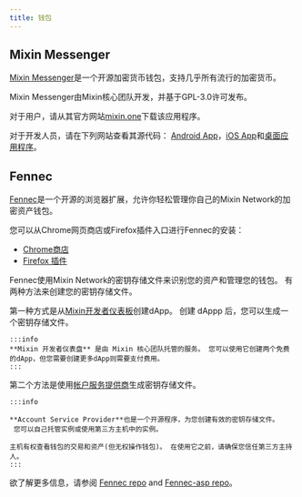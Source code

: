 ```yaml
---
title: 钱包
---
```


## Mixin Messenger

[Mixin Messenger](https://mixin.one/messenger)是一个开源加密货币钱包，支持几乎所有流行的加密货币。

Mixin Messenger由Mixin核心团队开发，并基于GPL-3.0许可发布。

对于用户，请从其官方网站[mixin.one](https://mixin.one/messenger)下载该应用程序。

对于开发人员，请在下列网站查看其源代码： [Android App](https://github.com/MixinNetwork/android-app)，[iOS App](https://github.com/MixinNetwork/ios-app)和[桌面应用程序](https://github.com/MixinNetwork/desktop-app)。


## Fennec


[Fennec](https://pando.im/fennec/)是一个开源的浏览器扩展，允许你轻松管理你自己的Mixin Network的加密资产钱包。

您可以从Chrome网页商店或Firefox插件入口进行Fennec的安装：

- [Chrome商店](https://chrome.google.com/webstore/detail/fennec/eincngenkhohbbfpkohipekcmnkfamjp)
- [Firefox 插件](https://addons.mozilla.org/en-US/firefox/addon/fennec/)

Fennec使用Mixin Network的密钥存储文件来识别您的资产和管理您的钱包。 有两种方法来创建您的密钥存储文件。

第一种方式是从[Mixin开发者仪表板](https://developers.mixin.one/dashboard)创建dApp。 创建 dAppp 后，您可以生成一个密钥存储文件。

````mdx-code-block
:::info
**Mixin 开发者仪表盘** 是由 Mixin 核心团队托管的服务。 您可以使用它创建两个免费的dApp，但您需要创建更多dApp则需要支付费用。
:::
````

第二个方法是使用[帐户服务提供商](https://github.com/fox-one/fennec-asp)生成密钥存储文件。

```mdx-code-block
:::info

**Account Service Provider**也是一个开源程序，为您创建有效的密钥存储文件。
 您可以自己托管实例或使用第三方主机中的实例。

主机有权查看钱包的交易和资产(但无权操作钱包)。 在使用它之前，请确保您信任第三方主持人。
:::
```

欲了解更多信息，请参阅 [Fennec repo](https://github.com/fox-one/fennec) and [Fennec-asp repo](https://github.com/fox-one/fennec-asp)。